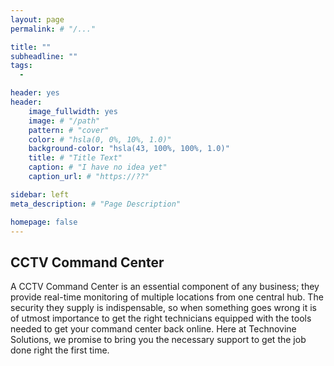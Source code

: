 ```yaml
---
layout: page
permalink: # "/..."

title: ""
subheadline: ""
tags:
  - 

header: yes
header:
    image_fullwidth: yes
    image: # "/path"
    pattern: # "cover"
    color: # "hsla(0, 0%, 10%, 1.0)"
    background-color: "hsla(43, 100%, 100%, 1.0)"
    title: # "Title Text"
    caption: # "I have no idea yet"
    caption_url: # "https://??"

sidebar: left
meta_description: # "Page Description"

homepage: false
---
```




## CCTV Command Center

A CCTV Command Center is an essential component of any business; they provide real-time monitoring of multiple locations from one central hub. The security they supply is indispensable, so when something goes wrong it is of utmost importance to get the right technicians equipped with the tools needed to get your command center back online. Here at Technovine Solutions, we promise to bring you the necessary support to get the job done right the first time.







<!-- 

AI TEXT:



/-->